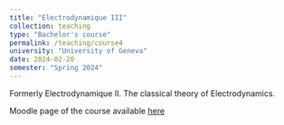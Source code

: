 ```yaml
---
title: "Electrodynamique III"
collection: teaching
type: "Bachelor's course"
permalink: /teaching/course4
university: "University of Geneva"
date: 2024-02-20
semester: "Spring 2024"
---
```


Formerly Electrodynamique II. The classical theory of Electrodynamics.

<i class="ai ai-moodle ai-fw"></i> Moodle page of the course available [here](https://moodle.unige.ch/enrol/index.php?id=3288)
